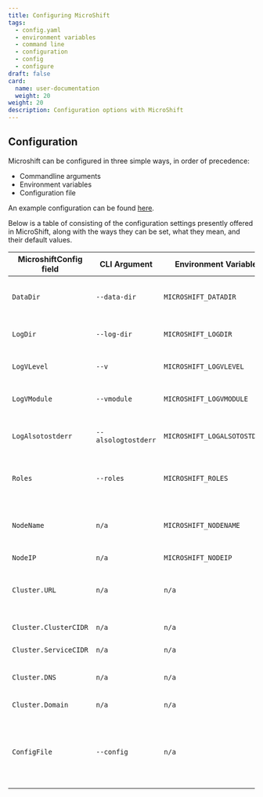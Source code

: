 ```yaml
---
title: Configuring MicroShift
tags:
  - config.yaml
  - environment variables
  - command line
  - configuration
  - config
  - configure
draft: false
card:
  name: user-documentation
  weight: 20
weight: 20
description: Configuration options with MicroShift
---
```


<!-- 
todo: 
- logging 
-->

## Configuration

Microshift can be configured in three simple ways, in order of precedence: 
- Commandline arguments
- Environment variables
- Configuration file

An example configuration can be found [here](https://github.com/redhat-et/microshift/blob/main/test/config.yaml).

Below is a table of consisting of the configuration settings presently offered in MicroShift, along with the ways they can be set, what they mean, and their default values.

| MicroshiftConfig field | CLI Argument | Environment Variable | Configuration File | Meaning | Default |
| ---------------------- | ------------ | -------------------- | ------------------ | ------- | ------- |
| `DataDir` | `--data-dir` | `MICROSHIFT_DATADIR` | `.dataDir` | Data directory for MicroShift | `"~/.microshift/data"` |
| `LogDir` | `--log-dir` | `MICROSHIFT_LOGDIR` | `.logDir` | Directory to output logfiles to | `""` | 
| `LogVLevel` | `--v` | `MICROSHIFT_LOGVLEVEL` | `.logVLevel` | Log verbosity level | `0` |
| `LogVModule` | `--vmodule` | `MICROSHIFT_LOGVMODULE` | `.logVModule` | Log verbosity module | `""` | 
| `LogAlsotostderr` | `--alsologtostderr` | `MICROSHIFT_LOGALSOTOSTDERR` | `.logAlsotostderr` | Log into standard error as well | `false` | 
| `Roles` | `--roles` | `MICROSHIFT_ROLES` | `.roles` | Roles available on the cluster | `["controlplane", "node"]` |
| `NodeName` | `n/a` | `MICROSHIFT_NODENAME` | `.nodeName` | Name of the node to run MicroShift on | `os.Hostname()` |
| `NodeIP` | `n/a` | `MICROSHIFT_NODEIP` | `.nodeIP` | Node's IP | `util.GetHostIP()` |
| `Cluster.URL` | `n/a` | `n/a` | `.cluster.url` | URL that the cluster will run on | `"https://127.0.0.1:6443"` |
| `Cluster.ClusterCIDR` | `n/a` | `n/a` | `.cluster.clusterCIDR` | Cluster's CIDR | `"10.42.0.0/16"` |
| `Cluster.ServiceCIDR` | `n/a` | `n/a` | `.cluster.serviceCIDR` | Service CIDR | `"10.43.0.0/16"` |
| `Cluster.DNS` | `n/a` | `n/a` | `.cluster.dns` | Cluster's DNS server | `"10.43.0.10"` |
| `Cluster.Domain` | `n/a` | `n/a` | `.cluster.domain` | Cluster's domain | `"cluster.local"` |
| `ConfigFile` | `--config` | `n/a` | `n/a` | Path to a config file used to populate the rest of the values | `"~/.microshift/config.yaml"` if the file exists, else `/etc/microshift/config.yaml` if it exists, else `""` | 
